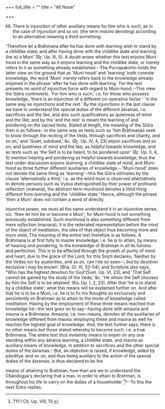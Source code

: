 +++
full_title = ""
title = "46 None"

+++


46. There is injunction of other auxiliary means for him who is such, as in the case of injunction and so on; (the term _mauna_ denoting) according to an alternative meaning a third something.

'Therefore let a Brāhmaṇa after he has done with learning wish to stand by a childlike state; and after having done with the childlike state and learning (he is) a Muni' (Br̥. Up. III, 5). A doubt arises whether this text enjoins Muni-hood in the same way as it enjoins learning and the childlike state, or merely refers to it as something already established.--The Purvapakshin holds the latter view on the ground that as 'Muni-hood' and 'learning' both connote knowledge, the word 'Muni' merely refers back to the knowledge already enjoined in the phrase 'after he has done with learning.' For the text presents no word of injunctive force with regard to Muni-hood.--This view the Sūtra controverts. 'For him who is such,' i.e. for those who possess knowledge, 'there is an injunction of a different co-operative factor ' 'in the same way as injunctions and the rest.' By the _injunctions_ in the last clause we have to understand the special duties of the different āśramas, i.e. sacrifices and the like, and also such qualifications as quietness of mind and the like; and by the 'and the rest' is meant the learning of and pondering on the sacred texts. Stated at length, the meaning of the Sūtra then is as follows--in the same way as texts such as 'him Brāhmaṇas seek to know through the reciting of the Veda, through sacrifices and charity, and so on,' and 'Quiet, subdued,' &c. (Br̥. Up. IV, 4, 23) enjoin sacrifices and so on, and quietness of mind and the like, as helpful towards knowledge; and as texts such as 'the Self is to be heard, to be pondered upon' (Br̥. Up. II, 4, 5) mention hearing and pondering as helpful towards knowledge; thus the text under discussion enjoins learning, a childlike state of mind, and Muni-hood as three further different auxiliaries of knowledge.--'Muni-hood' does _not_ denote the same thing as 'learning'--this the Sūtra intimates by the clause 'alternatively a third,' i.e. as the word muni is observed alternatively to denote persons such as Vyāsa distinguished by their power of profound reflection (manana), the abstract term munihood denotes a third thing different from _learning_ and the 'childlike state.' Hence, although the phrase 'then a Muni' does not contain a word of directly

injunctive power, we must all the same understand it in an injunctive sense, viz. 'then let him be or become a Muni'; for Muni-hood is not something previously established. Such munihood is also something different from mere _reflection_ (manana); it is the reiterated representation before the mind of the object of meditation, the idea of that object thus becoming more and more vivid. The meaning of the entire text therefore is as follows. A Brāhmaṇa is at first fully to master knowledge, i.e. he is to attain, by means of hearing and pondering, to the knowledge of Brahman in all its fulness and perfection. This is to be effected through the growth of purity of mind and heart, due to the grace of the Lord; for this Smr̥ti declares, 'Neither by the Vedas nor by austerities, and so on, can I be so seen--; but by devotion exclusive I may be known' (Bha. Gī. XI, 53-54); and Scripture also says, "Who has the highest devotion for God'(Śvet. Up. VI, 23), and 'That Self cannot be gained by the study of the Veda,' &c. 'He whom the Self chooses by him the Self is to be attained' (Ka. Up. I, 2, 23). After that 'he is to stand by a childlike state'; what this means will be explained further on. And after that he is to be a Muni, i.e. he is to fix his thoughts so exclusively and persistently on Brahman as to attain to the mode of knowledge called meditation. Having by the employment of these three means reached true knowledge he--the text goes on to say--having done with amauna and mauna is a Brāhmaṇa. Amauna, i.e. non-mauna, denotes all the auxiliaries of knowledge different from mauna: employing these and mauna as well he reaches the highest goal of knowledge. And, the text further says, there is no other means but those stated whereby to become such, i.e. a true Brāhmaṇa. The entire text thus evidently means to enjoin on any one standing within any āśrama learning, a childlike state, and mauna as auxiliary means of knowledge, in addition to sacrifices and the other special duties of the āśramas.--But, an objection is raised, if knowledge, aided by pāṇditya. and so on, and thus being auxiliary to the action of the special duties of the āśramas, is thus declared to be the

means of attaining to Brahman; how then are we to understand the Cḥāndogya's declaring that a man. in order to attain to Brahman, is throughout his life to carry on the duties of a householder [^fn_43]?--To this the next Sūtra replies.

[^fn_43]: 711:1 Cḥ. Up. VIII, 13.


